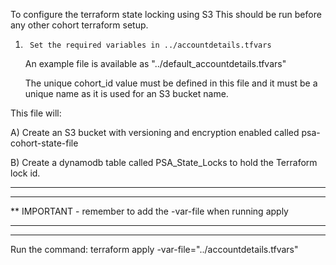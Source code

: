 To configure the terraform state locking using S3 
This should be run before any other cohort terraform setup.

1)      Set the required variables in ../accountdetails.tfvars
	An example file is available as "../default_accountdetails.tfvars"

	The unique cohort_id value must be defined in this file and it must be a unique name as it is used for an S3 bucket name.

This file will:

A) Create an S3 bucket with versioning and encryption enabled called psa-cohort-state-file

B) Create a dynamodb table called PSA_State_Locks to hold the Terraform lock id.

******************************************************************
******************************************************************
**  IMPORTANT - remember to add the -var-file when running apply
******************************************************************
******************************************************************
Run the command:
        terraform apply -var-file="../accountdetails.tfvars"

